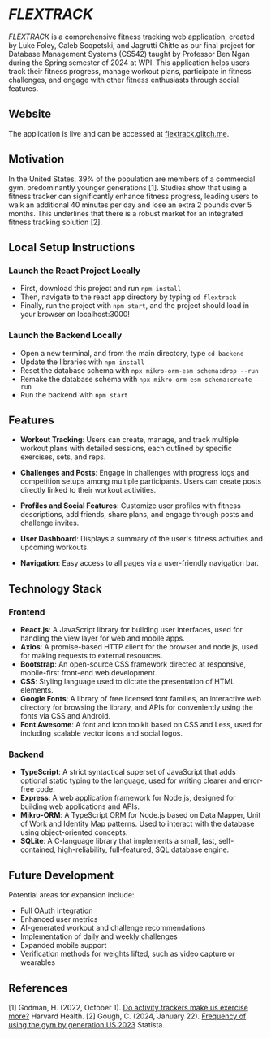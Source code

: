 # *FLEXTRACK*

*FLEXTRACK* is a comprehensive fitness tracking web application, created by Luke Foley, Caleb Scopetski, and Jagrutti Chitte as our final project for Database Management Systems (CS542) taught by Professor Ben Ngan during the Spring semester of 2024 at WPI. This application helps users track their fitness progress, manage workout plans, participate in fitness challenges, and engage with other fitness enthusiasts through social features.

## Website

The application is live and can be accessed at [flextrack.glitch.me](http://flextrack.glitch.me).

## Motivation

In the United States, 39% of the population are members of a commercial gym, predominantly younger generations [1]. Studies show that using a fitness tracker can significantly enhance fitness progress, leading users to walk an additional 40 minutes per day and lose an extra 2 pounds over 5 months. This underlines that there is a robust market for an integrated fitness tracking solution [2].

## Local Setup Instructions

### Launch the React Project Locally

- First, download this project and run `npm install`
- Then, navigate to the react app directory by typing `cd flextrack`
- Finally, run the project with `npm start`, and the project should load in your browser on localhost:3000!

### Launch the Backend Locally

- Open a new terminal, and from the main directory, type `cd backend`
- Update the libraries with `npm install`
- Reset the database schema with `npx mikro-orm-esm schema:drop --run`
- Remake the database schema with `npx mikro-orm-esm schema:create --run`
- Run the backend with `npm start`

## Features

- **Workout Tracking**: Users can create, manage, and track multiple workout plans with detailed sessions, each outlined by specific exercises, sets, and reps.

- **Challenges and Posts**: Engage in challenges with progress logs and competition setups among multiple participants. Users can create posts directly linked to their workout activities.

- **Profiles and Social Features**: Customize user profiles with fitness descriptions, add friends, share plans, and engage through posts and challenge invites.

- **User Dashboard**: Displays a summary of the user's fitness activities and upcoming workouts.

- **Navigation**: Easy access to all pages via a user-friendly navigation bar.

## Technology Stack

### Frontend
- **React.js**: A JavaScript library for building user interfaces, used for handling the view layer for web and mobile apps.
- **Axios**: A promise-based HTTP client for the browser and node.js, used for making requests to external resources.
- **Bootstrap**: An open-source CSS framework directed at responsive, mobile-first front-end web development.
- **CSS**: Styling language used to dictate the presentation of HTML elements.
- **Google Fonts**: A library of free licensed font families, an interactive web directory for browsing the library, and APIs for conveniently using the fonts via CSS and Android.
- **Font Awesome**: A font and icon toolkit based on CSS and Less, used for including scalable vector icons and social logos.

### Backend
- **TypeScript**: A strict syntactical superset of JavaScript that adds optional static typing to the language, used for writing clearer and error-free code.
- **Express**: A web application framework for Node.js, designed for building web applications and APIs.
- **Mikro-ORM**: A TypeScript ORM for Node.js based on Data Mapper, Unit of Work and Identity Map patterns. Used to interact with the database using object-oriented concepts.
- **SQLite**: A C-language library that implements a small, fast, self-contained, high-reliability, full-featured, SQL database engine.

## Future Development

Potential areas for expansion include:
- Full OAuth integration
- Enhanced user metrics
- AI-generated workout and challenge recommendations
- Implementation of daily and weekly challenges
- Expanded mobile support
- Verification methods for weights lifted, such as video capture or wearables

## References

[1] Godman, H. (2022, October 1). [Do activity trackers make us exercise more?](https://www.health.harvard.edu/exercise-and-fitness/do-activity-trackers-make-us-exercise-more) Harvard Health.
[2] Gough, C. (2024, January 22). [Frequency of using the gym by generation US 2023](https://www.statista.com/statistics/1445818/generational-share-workout-gym/) Statista.
